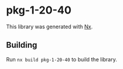 # pkg-1-20-40

This library was generated with [Nx](https://nx.dev).

## Building

Run `nx build pkg-1-20-40` to build the library.
